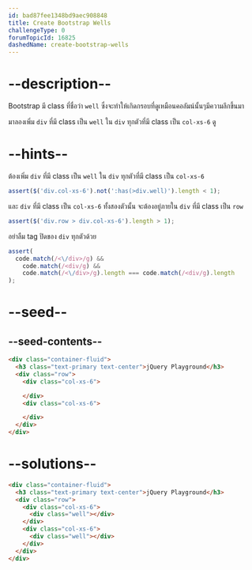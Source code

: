 ```yaml
---
id: bad87fee1348bd9aec908848
title: Create Bootstrap Wells
challengeType: 0
forumTopicId: 16825
dashedName: create-bootstrap-wells
---
```


# --description--

Bootstrap มี class ที่ชื่อว่า `well` ซึ่งจะทำให้เกิดกรอบที่ดูเหมือนคอลัมน์นั้นๆมีความลึกขึ้นมา

มาลองเพิ่ม `div` ที่มี class เป็น `well` ใน `div` ทุกตัวที่มี class เป็น `col-xs-6` ดู

# --hints--

ต้องเพิ่ม `div` ที่มี class เป็น `well` ใน `div` ทุกตัวที่มี class เป็น `col-xs-6`

```js
assert($('div.col-xs-6').not(':has(>div.well)').length < 1);
```

และ `div` ที่มี class เป็น `col-xs-6` ทั้งสองตัวนั้น จะต้องอยู่ภายใน `div` ที่มี class เป็น `row`

```js
assert($('div.row > div.col-xs-6').length > 1);
```

อย่าลืม tag ปิดของ `div` ทุกตัวด้วย

```js
assert(
  code.match(/<\/div>/g) &&
    code.match(/<div/g) &&
    code.match(/<\/div>/g).length === code.match(/<div/g).length
);
```

# --seed--

## --seed-contents--

```html
<div class="container-fluid">
  <h3 class="text-primary text-center">jQuery Playground</h3>
  <div class="row">
    <div class="col-xs-6">

    </div>
    <div class="col-xs-6">

    </div>
  </div>
</div>
```

# --solutions--

```html
<div class="container-fluid">
  <h3 class="text-primary text-center">jQuery Playground</h3>
  <div class="row">
    <div class="col-xs-6">
      <div class="well"></div>
    </div>
    <div class="col-xs-6">
      <div class="well"></div>
    </div>
  </div>
</div>
```
